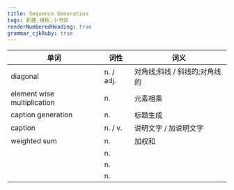 ```yaml
---
title: Sequence Generation 
tags: 新建,模板,小书匠
renderNumberedHeading: true
grammar_cjkRuby: true
---
```



| 单词 | 词性 | 词义  |
| ---------- | --- | --- 
| diagonal | n. / adj. | 对角线;斜线 / 斜线的;对角线的 |
| element wise multiplication | n.  | 元素相乘 |
| caption generation | n.  | 标题生成 |
| caption | n. / v. | 说明文字 / 加说明文字 |
| weighted sum | n.  | 加权和 |
|  | n.  |  |
|  | n.  |  |
|  | n.  |  |
